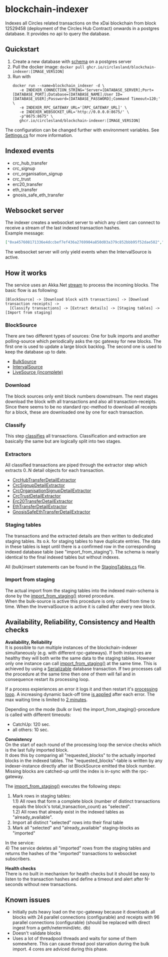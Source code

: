 # blockchain-indexer

Indexes all Circles related transactions on the xDai blockchain from block 12529458 (deployment of the Circles Hub Contract) onwards in a postgres database. It provides no api to query the database.

## Quickstart
1) Create a new database with [schema](https://github.com/circlesland/blockchain-indexer/blob/main/CirclesLand.BlockchainIndexer/Schema.sql) on a postgres server
2) Pull the docker image: `docker pull ghcr.io/circlesland/blockchain-indexer:[IMAGE_VERSION]`
3) Run with
   ```shell
   docker run --name=blockchain_indexer -d \ 
      -e INDEXER_CONNECTION_STRING='Server=[DATABASE_SERVER];Port=[DATABASE_PORT];Database=[DATABASE_NAME];User ID=[DATABASE_USER];Password=[DATABASE_PASSWORD];Command Timeout=120;' \
      -e INDEXER_RPC_GATEWAY_URL='[RPC_GATEWAY_URL]' \
      -e INDEXER_WEBSOCKET_URL='http://0.0.0.0:8675/' \
      -p"8675:8675" \
      ghcr.io/circlesland/blockchain-indexer:[IMAGE_VERSION]
   ```
The configuration can be changed further with environment variables. See [Settings.cs](https://github.com/circlesland/blockchain-indexer/blob/main/CirclesLand.BlockchainIndexer/Settings.cs) for more information.

## Indexed events
* crc_hub_transfer
* crc_signup
* crc_organisation_signup
* crc_trust
* erc20_transfer
* eth_transfer
* gnosis_safe_eth_transfer

## Websocket server
The indexer creates a websocket server to which any client can connect to receive a stream of the last indexed transaction hashes.  
Example message:  
```json
["0xa457608171336e4dccbef7ef436a2769904a850d03a379c852bbb95f52dae582","0x0104b20fd0ed4655c2427881f1e2bbd2b655ad4669b359837da5b1ef72f58656","0x486fd78a556005073cebd5692e0ebd387e5e6d898e39a7257aceddb6d558f2f0","0xa8979b035c79acc408786856241afbc53c4c2213ad552dd6fc9fa36ec2bad536","0x2de1c915ac4872795050f9085c58451a878603e25ae745f64c130ac6038a7e6f","0xd9cdd53ce5f5e7998bdc0323c7770c346048ab48c8f84dd1e394151979f31a7d","0xac54d87e4965e474fd5996c0fd4729fae121836090e1a46761309a19dc052176","0x8e2bb90ee547902e53392f4433110b57ddcb813af9ca948ef7fc04b114249655","0xbd8a432ca4e40a00953f9f268a921ec87dafd2e7c6da0766855816eb1e66d791","0x375d12f40caaef02ef0db8a24eeed1c54ab88fa2b5a48a26af36abbcb82b917e","0x344ea59f582690b70ce12b74aad9a8842cda467ad62afd5da486f2a2d091eada","0x343d5fb4ddec41319178521822c0eda06a76cdc49d9c0b43427f2c9819db3931","0x2674194ff89daddaed09de96baf7128401efe1c031b43e65148bf3d581725b43","0xfa78330d4de0d742f286d5fcf6f2a26c28322fa6156dc1202034628a877d2d34","0xd721d7a5ec7f5ec83fe0162ade62758d4af26cd50d1467d546d8674ceb82f61f","0xe947a66859a365f391166907746a2635cd7254cc19ce0c3c2b329f8909ed572b","0x41c42d20c170e57245908a01e3828cace349bd4359510ff2711556dd3a868863","0xa5d686ecb48eddcd3cbec8b234109891f03d5df4c2762d90dd812405522f40ad","0x8a967f11472850714cda9f55cb7e4aea5a998fe92fedd791662ed54bb9fc10d8","0x08184f71daf1e240b6f1a7a70e3856cce0c547cd3d3fb80c2d658b553fe56f17","0x9a406be95c1a92989c04eb18da60acf84fbc3a2d8019292e66eeba2e52b65c46","0x023465a298509ec27c2e20a7afaf38ecbd5b0131d12f33156ce00ba71f82d30c"]
```
The websocket server will only yield events when the IntervalSource is active.

## How it works
The service uses an Akka.Net [stream](https://github.com/circlesland/blockchain-indexer/blob/997a0b393317882412bd2ad499cf1bdea34f1e0b/CirclesLand.BlockchainIndexer/Indexer..cs#L107) to process the incoming blocks. The basic flow is as following:
```
[BlockSource] -> [Download block with transactions] -> [Download transaction receipts] -> 
  [Classify transactions] -> [Extract details] -> [Staging tables] -> [Import from staging]
```

### BlockSource
There are two different types of sources: One for bulk imports and another polling-source which periodically asks the rpc gateway for new blocks.
The first one is used to update a large block backlog. The second one is used to keep the database up to date.
* [BulkSource](https://github.com/circlesland/blockchain-indexer/blob/main/CirclesLand.BlockchainIndexer/Sources/BulkSource.cs)
* [IntervalSource](https://github.com/circlesland/blockchain-indexer/blob/main/CirclesLand.BlockchainIndexer/Sources/IntervalSource.cs)
* [LiveSource (incomplete)](https://github.com/circlesland/blockchain-indexer/blob/main/CirclesLand.BlockchainIndexer/Sources/LiveSource.cs)

### Download
The block sources only emit block numbers downstream. The next stages download the block with all transactions and also all transaction-receipts.  
Since there seems to be no standard rpc-method to download all receipts for a block, these are downloaded one by one for each transaction.  

### Classify
This step [classifies](https://github.com/circlesland/blockchain-indexer/blob/997a0b393317882412bd2ad499cf1bdea34f1e0b/CirclesLand.BlockchainIndexer/DetailExtractors/TransactionClassifier.cs#L12) all transactions.
Classification and extraction are basically the same but are logically split into two stages.

### Extractors
All classified transactions are piped through the extractor step which extracts 0..N detail objects for each transaction.
* [CrcHubTransferDetailExtractor](https://github.com/circlesland/blockchain-indexer/blob/main/CirclesLand.BlockchainIndexer/DetailExtractors/CrcHubTransferDetailExtractor.cs)
* [CrcSignupDetailExtractor](https://github.com/circlesland/blockchain-indexer/blob/main/CirclesLand.BlockchainIndexer/DetailExtractors/CrcOrganisationSignupDetailExtractor.cs)
* [CrcOrganisationSignupDetailExtractor](https://github.com/circlesland/blockchain-indexer/blob/main/CirclesLand.BlockchainIndexer/DetailExtractors/CrcOrganisationSignupDetailExtractor.cs)
* [CrcTrustDetailExtractor](https://github.com/circlesland/blockchain-indexer/blob/main/CirclesLand.BlockchainIndexer/DetailExtractors/CrcTrustDetailExtractor.cs)
* [Erc20TransferDetailExtractor](https://github.com/circlesland/blockchain-indexer/blob/main/CirclesLand.BlockchainIndexer/DetailExtractors/Erc20TransferDetailExtractor.cs)
* [EthTransferDetailExtractor](https://github.com/circlesland/blockchain-indexer/blob/main/CirclesLand.BlockchainIndexer/DetailExtractors/EthTransferDetailExtractor.cs)
* [GnosisSafeEthTransferDetailExtractor](https://github.com/circlesland/blockchain-indexer/blob/main/CirclesLand.BlockchainIndexer/DetailExtractors/GnosisSafeEthTransferDetailExtractor.cs)

### Staging tables
The transactions and the extracted details are then written to dedicated staging tables. Its o.k. for staging tables to have duplicate entries. The data in these
tables is kept until there is a confirmed row in the corresponding indexed database table (see "import_from_staging"). The schema is nearly identical to the final indexed tables but without indexes.  

All (bulk)insert statements can be found in the [StagingTables.cs](https://github.com/circlesland/blockchain-indexer/blob/main/CirclesLand.BlockchainIndexer/Persistence/StagingTables.cs) file.

### Import from staging
The actual import from the staging tables into the indexed main-schema is done by the [import_from_staging()](https://github.com/circlesland/blockchain-indexer/blob/0aba70b57e5702292b684a1603258bdf0fd64747/CirclesLand.BlockchainIndexer/Schema.sql#L956) stored procedure.  
When the bulk-source is active this procedure is only called from time to time. When the InvervalSource is active it is called after every new block.

## Availability, Reliability, Consistency and Health checks
**Availability, Reliability**  
It is possible to run multiple instances of the blockchain-indexer simultaneously (e.g. with different rpc-gateways). If both instances are healthy they will both write the same data to the staging tables. However only one instance can call [import_from_staging()](https://github.com/circlesland/blockchain-indexer/blob/0aba70b57e5702292b684a1603258bdf0fd64747/CirclesLand.BlockchainIndexer/Schema.sql#L956) at the same time. This is achieved by using a [Serializable](https://www.postgresql.org/docs/9.5/transaction-iso.html#XACT-SERIALIZABLE) database transaction. If two processes call the procedure at the same time then one of them will fail and in consequence restart its processing loop.

If a process expieriences an error it logs it and then restart it's [processing loop](https://github.com/circlesland/blockchain-indexer/blob/14a368a2eb03b8aad2f94f7196951fc27eab4172/CirclesLand.BlockchainIndexer/Indexer..cs#L50). A increasing dynamic back-off time [is applied](https://github.com/circlesland/blockchain-indexer/blob/14a368a2eb03b8aad2f94f7196951fc27eab4172/CirclesLand.BlockchainIndexer/Indexer..cs#L60) after each error. The max waiting time is limited to [2 minutes](https://github.com/circlesland/blockchain-indexer/blob/14a368a2eb03b8aad2f94f7196951fc27eab4172/CirclesLand.BlockchainIndexer/Settings.cs#L13). 

Depending on the mode (bulk or live) the import_from_staging()-procedure is called with different timeouts:  
* CatchUp: 120 sec.
* all others: 10 sec.

**Consistency**  
On the start of each round of the processing loop the service checks which is the last fully imported block.  
It does this by comparing all "requested_blocks" to the actually imported blocks in the indexed tables.
The "requested_blocks"-table is written by any indexer-instance directly after ist BlockSource emitted the block number.
Missing blocks are catched-up until the index is in-sync with the rpc-gateway.

The [import_from_staging()](https://github.com/circlesland/blockchain-indexer/blob/0aba70b57e5702292b684a1603258bdf0fd64747/CirclesLand.BlockchainIndexer/Schema.sql#L956) executes the following steps:  
1) Mark rows in staging tables:  
   1.1) All rows that form a complete block (number of distinct transactions equals the block's total_transaction_count) as "selected".  
   1.2) All rows that already exist in the indexed tables as "already_available".  
2) Import all distinct "selected" rows into their final table
3) Mark all "selected" and "already_available" staging-blocks as "imported"  

In the service:  
4) The service deletes all "imported" rows from the staging tables and returns the hashes of the "imported" transactions to websocket subscribers.

**Health checks**   
There is no built in mechanism for health checks but it should be easy to listen to the transaction hashes and define a timeout and alert after N-seconds without new transactions.

## Known issues
* Initially puts heavy load on the rpc-gateway because it downloads all blocks with 24 parallel connections (configurable) and receipts with 96 parallel connections (configurable) (should be replaced with direct ingest from a geth/netermind/etc. db)
* Doesn't validate blocks
* Uses a lot of threadpool threads and waits for some of them somewhere. This can cause thread pool starvation during the bulk import. 4 cores are adviced during this phase.
